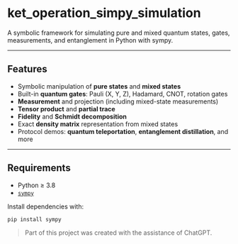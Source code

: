 # ket_operation_simpy_simulation
A symbolic framework for simulating pure and mixed quantum states, gates, measurements, and entanglement in Python with sympy.

---

## Features

- Symbolic manipulation of **pure states** and **mixed states**
- Built-in **quantum gates**: Pauli (X, Y, Z), Hadamard, CNOT, rotation gates
- **Measurement** and projection (including mixed-state measurements)
- **Tensor product** and **partial trace**
- **Fidelity** and **Schmidt decomposition**
- Exact **density matrix** representation from mixed states
- Protocol demos: **quantum teleportation**, **entanglement distillation**, and more

---

## Requirements

- Python ≥ 3.8
- [`sympy`](https://www.sympy.org/)

Install dependencies with:

```bash
pip install sympy
```

> Part of this project was created with the assistance of ChatGPT.
